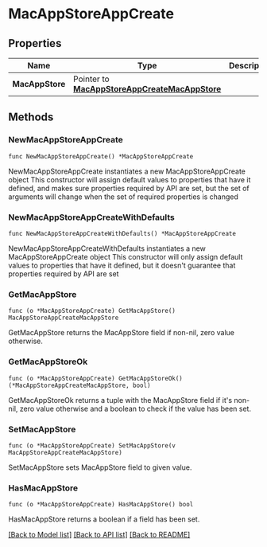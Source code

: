 # MacAppStoreAppCreate

## Properties

Name | Type | Description | Notes
------------ | ------------- | ------------- | -------------
**MacAppStore** | Pointer to [**MacAppStoreAppCreateMacAppStore**](MacAppStoreAppCreateMacAppStore.md) |  | [optional] 

## Methods

### NewMacAppStoreAppCreate

`func NewMacAppStoreAppCreate() *MacAppStoreAppCreate`

NewMacAppStoreAppCreate instantiates a new MacAppStoreAppCreate object
This constructor will assign default values to properties that have it defined,
and makes sure properties required by API are set, but the set of arguments
will change when the set of required properties is changed

### NewMacAppStoreAppCreateWithDefaults

`func NewMacAppStoreAppCreateWithDefaults() *MacAppStoreAppCreate`

NewMacAppStoreAppCreateWithDefaults instantiates a new MacAppStoreAppCreate object
This constructor will only assign default values to properties that have it defined,
but it doesn't guarantee that properties required by API are set

### GetMacAppStore

`func (o *MacAppStoreAppCreate) GetMacAppStore() MacAppStoreAppCreateMacAppStore`

GetMacAppStore returns the MacAppStore field if non-nil, zero value otherwise.

### GetMacAppStoreOk

`func (o *MacAppStoreAppCreate) GetMacAppStoreOk() (*MacAppStoreAppCreateMacAppStore, bool)`

GetMacAppStoreOk returns a tuple with the MacAppStore field if it's non-nil, zero value otherwise
and a boolean to check if the value has been set.

### SetMacAppStore

`func (o *MacAppStoreAppCreate) SetMacAppStore(v MacAppStoreAppCreateMacAppStore)`

SetMacAppStore sets MacAppStore field to given value.

### HasMacAppStore

`func (o *MacAppStoreAppCreate) HasMacAppStore() bool`

HasMacAppStore returns a boolean if a field has been set.


[[Back to Model list]](../README.md#documentation-for-models) [[Back to API list]](../README.md#documentation-for-api-endpoints) [[Back to README]](../README.md)


